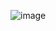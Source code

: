 ![image](https://user-images.githubusercontent.com/105100908/195631871-d2bff486-49f1-4acf-a7bb-31e95da0b8d7.png)

